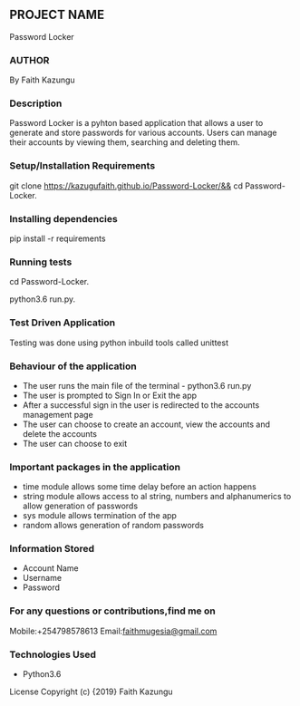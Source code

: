 ## PROJECT NAME

Password Locker

### AUTHOR

By Faith Kazungu

### Description

Password Locker is a pyhton based application that allows a user to generate and store passwords for various accounts. Users can manage their accounts by viewing them, searching and deleting them.

### Setup/Installation Requirements

git clone   <https://kazugufaith.github.io/Password-Locker/&&> cd Password-Locker.

### Installing dependencies

pip install -r requirements

### Running tests

cd Password-Locker.

python3.6 run.py.

### Test Driven Application

Testing was done using python inbuild tools called unittest

### Behaviour of the application

-   The user runs the main file of the terminal - python3.6 run.py
-   The user is prompted to Sign In or Exit the app
-   After a successful sign in the user is redirected to the accounts management page
-   The user can choose to create an account, view the accounts and delete the accounts
-   The user can choose to exit

### Important packages in the application

-   time module allows some time delay before an action happens
-   string module allows access to al string, numbers and alphanumerics to allow  generation of passwords
-   sys module allows termination of the app
-   random allows generation of random passwords

### Information Stored

-   Account Name
-   Username
-   Password

### For any questions or contributions,find me on

Mobile:+254798578613
Email:faithmugesia@gmail.com

### Technologies Used

-   Python3.6

License
Copyright (c) {2019} Faith Kazungu    
